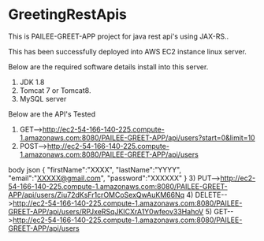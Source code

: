 # GreetingRestApis
This is PAILEE-GREET-APP project for java rest api's using JAX-RS..

This has been successfully deployed into AWS EC2 instance linux server.

Below are the required software details install into this server.

1) JDK 1.8
2) Tomcat 7 or Tomcat8.
3) MySQL server

Below are the API's Tested

1) GET-->http://ec2-54-166-140-225.compute-1.amazonaws.com:8080/PAILEE-GREET-APP/api/users?start=0&limit=10
2) POST-->http://ec2-54-166-140-225.compute-1.amazonaws.com:8080/PAILEE-GREET-APP/api/users 

body json
{
 	"firstName":"XXXX",
	 "lastName":"YYYY",
	"email":"XXXXX@gmail.com",
	"password":"XXXXXX"
}
3) PUT-->http://ec2-54-166-140-225.compute-1.amazonaws.com:8080/PAILEE-GREET-APP/api/users/Ziu72dKsFr1crOMCoSexQwAuKM66Nq
4) DELETE-->http://ec2-54-166-140-225.compute-1.amazonaws.com:8080/PAILEE-GREET-APP/api/users/RPJxeRSqJKICXrA1Y0wfeov33HahoV
5) GET-->http://ec2-54-166-140-225.compute-1.amazonaws.com:8080/PAILEE-GREET-APP/api/users

